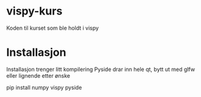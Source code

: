 # vispy-kurs
Koden til kurset som ble holdt i vispy

# Installasjon
Installasjon trenger litt kompilering
Pyside drar inn hele qt, bytt ut med glfw eller lignende etter ønske

pip install numpy vispy pyside
